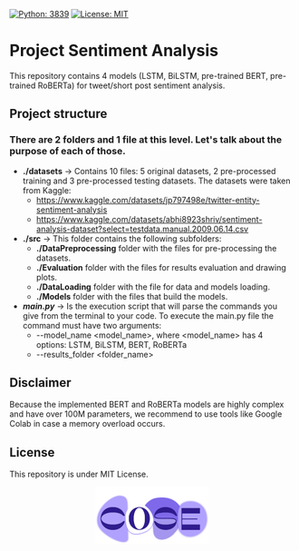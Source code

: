 [![Python: 3839](https://img.shields.io/badge/python-3.8%20%7C%203.9-9cf)](https://docs.python.org/release/3.8.10/)
[![License: MIT](https://img.shields.io/badge/license-MIT-blueviolet)](https://opensource.org/licenses/MIT)


# Project Sentiment Analysis

This repository contains 4 models (LSTM, BiLSTM, pre-trained BERT, pre-trained RoBERTa) for tweet/short post sentiment analysis.

## Project structure
### There are 2 folders and 1 file at this level. Let's talk about the purpose of each of those.
 - **./datasets** -> Contains 10 files: 5 original datasets, 2 pre-processed training and 3 pre-processed testing datasets. The datasets were taken from Kaggle:
   + https://www.kaggle.com/datasets/jp797498e/twitter-entity-sentiment-analysis 
   + https://www.kaggle.com/datasets/abhi8923shriv/sentiment-analysis-dataset?select=testdata.manual.2009.06.14.csv
 - **./src** -> This folder contains the following subfolders:
   + **./DataPreprocessing** folder with the files for pre-processing the datasets.
   + **./Evaluation** folder with the files for results evaluation and drawing plots.
   + **./DataLoading** folder with the file for data and models loading.
   + **./Models** folder with the files that build the models.
 - ***main.py*** -> Is the execution script that will parse the commands you give from the terminal to your code.
To execute the main.py file the command must have two arguments:
   - --model_name <model_name>, where <model_name> has 4 options: LSTM, BiLSTM, BERT, RoBERTa
   - --results_folder <folder_name>

## Disclaimer
Because the implemented BERT and RoBERTa models are highly complex and have over 100M parameters, we recommend to use tools like Google Colab in case a memory overload occurs. 

## License
This repository is under MIT License.

<p align="center">
  <img src="https://github.com/COSE-Collective/project-sentiment-analysis/blob/master/coselogo.png">
</p>
